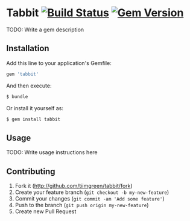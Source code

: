 # Tabbit [![Build Status](http://img.shields.io/travis/tiimgreen/tabbit.svg)](https://travis-ci.org/tiimgreen/tabbit) [![Gem Version](http://img.shields.io/gem/v/tabbit.svg)](https://rubygems.org/gems/tabbit)

TODO: Write a gem description

## Installation

Add this line to your application's Gemfile:

```ruby
gem 'tabbit'
```

And then execute:

```bash
$ bundle
```

Or install it yourself as:

```bash
$ gem install tabbit
```

## Usage

TODO: Write usage instructions here

## Contributing

1. Fork it (http://github.com/tiimgreen/tabbit/fork)
2. Create your feature branch (`git checkout -b my-new-feature`)
3. Commit your changes (`git commit -am 'Add some feature'`)
4. Push to the branch (`git push origin my-new-feature`)
5. Create new Pull Request
